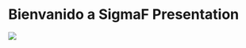 # Bienvanido a SigmaF Presentation

![](https://fabianvegaa.github.io/sigmaf_presentation/untils/sigma%20original%20reescaled%20png.png)
